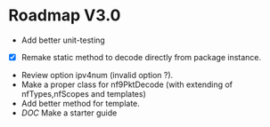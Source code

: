 # Roadmap V3.0

- Add better unit-testing 
- [X] Remake static method to decode directly from package instance.
- Review option ipv4num (invalid option ?).
- Make a proper class for nf9PktDecode (with extending of nfTypes,nfScopes and templates)
- Add better method for template.
- *DOC* Make a starter guide